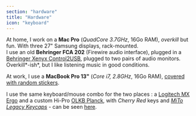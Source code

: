 ```yaml
---
section: "hardware"
title: "Hardware"
icon: "keyboard"
---
```


At home, I work on a **Mac Pro** (*QuadCore 3.7GHz*, 16Go RAM), _overkill_ but fun. With three 27" Samsung displays, rack-mounted.  
I use an old **Behringer FCA 202** (Firewire audio interface), plugged in a [Behringer Xenyx Control2USB](https://www.musictribe.com/Categories/Behringer/Signal-Processors/Headphone-Amplifiers/CONTROL2USB/p/P0BP0), plugged to two pairs of audio monitors. Overkill*-ish*, but I like listening music in good conditions.

At work, I use a **MacBook Pro 13"** (*Core i7, 2.8GHz*, 16Go RAM), [covered with random stickers](https://www.instagram.com/p/Btdz-3jFqMb/).

I use the same keyboard/mouse combo for the two places : a [Logitech MX Ergo](https://www.logitech.com/en-us/product/mx-ergo-wireless-trackball-mouse) and a custom Hi-Pro [OLKB Planck](https://olkb.com/planck), with *Cherry Red* keys and [*MiTo Legacy Keycaps*](https://www.massdrop.com/buy/massdrop-x-mito-dsa-legacy-custom-keycap-set) - can be seen [here](https://www.instagram.com/p/Btdz-3jFqMb/).